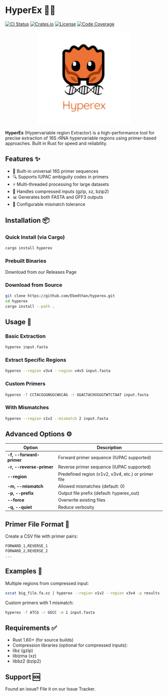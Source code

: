 # HyperEx 🔬🧬

[![CI Status](https://img.shields.io/github/actions/workflow/status/Ebedthan/hyperex/ci.yml?style=flat&logo=github)](https://github.com/Ebedthan/hyperex/actions)
[![Crates.io](https://img.shields.io/crates/v/hyperex?logo=rust)](https://crates.io/crates/hyperex)
[![License](https://img.shields.io/badge/license-MIT-blue?style=flat)](LICENSE)
[![Code Coverage](https://codecov.io/gh/Ebedthan/hyperex/branch/main/graph/badge.svg)](https://codecov.io/gh/Ebedthan/hyperex)

<p align="center">
  <img src="img/hyperex.png" width="300" alt="HyperEx Logo">
</p>

**HyperEx** (Hypervariable region Extractor) is a high-performance tool for precise extraction of 16S rRNA hypervariable regions using primer-based approaches. Built in Rust for speed and reliability.

## Features ✨

- 🧬 Built-in universal 16S primer sequences
- 🔍 Supports IUPAC ambiguity codes in primers
- ⚡ Multi-threaded processing for large datasets
- 📁 Handles compressed inputs (gzip, xz, bzip2)
- 📊 Generates both FASTA and GFF3 outputs
- 🎯 Configurable mismatch tolerance

## Installation 📦

### Quick Install (via Cargo)

```bash
cargo install hyperex
```

### Prebuilt Binaries
Download from our Releases Page

### Download from Source

```bash
git clone https://github.com/Ebedthan/hyperex.git
cd hyperex
cargo install --path .
```

## Usage 🚀
### Basic Extraction

```bash
hyperex input.fasta
```

### Extract Specific Regions
```bash
hyperex --region v3v4 --region v4v5 input.fasta
```

### Custom Primers
```bash
hyperex -f CCTACGGGNGGCWGCAG -r GGACTACHVGGGTWTCTAAT input.fasta
```

### With Mismatches
```bash
hyperex --region v1v2 --mismatch 2 input.fasta
```

## Advanced Options ⚙️

| Option | Description |
|--------|-------------|
| **-f, --forward-primer** |	Forward primer sequence (IUPAC supported) |
| **-r, --reverse-primer** |	Reverse primer sequence (IUPAC supported) |
| **--region** | 	Predefined region (v1v2, v3v4, etc.) or primer file |
| **-m, --mismatch** |	Allowed mismatches (default: 0) |
| **-p, --prefix** |	Output file prefix (default: hyperex_out) |
| **--force**	| Overwrite existing files |
| **-q, --quiet** |	Reduce verbosity |


## Primer File Format 📝

Create a CSV file with primer pairs:

```
FORWARD_1,REVERSE_1
FORWARD_2,REVERSE_2
...
```
## Examples 🧪

Multiple regions from compressed input:

```bash
xzcat big_file.fa.xz | hyperex --region v1v2 --region v3v4 -p results
```
Custom primers with 1 mismatch:

```bash
hyperex -f ATCG -r GGCC -m 1 input.fasta
```

## Requirements ✅
 - Rust 1.60+ (for source builds)
 - Compression libraries (optional for compressed inputs):
 - libz (gzip)
 - liblzma (xz)
 - libbz2 (bzip2)


## Support 🆘
Found an issue? File it on our Issue Tracker.
